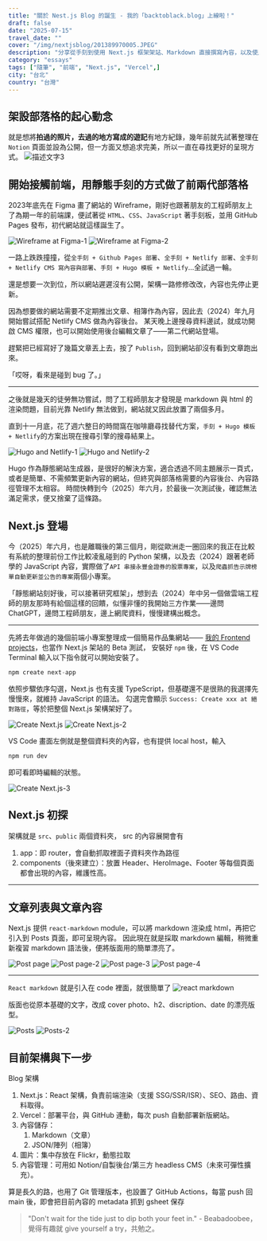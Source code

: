 ```yaml
---
title: "關於 Nest.js Blog 的誕生 - 我的「backtoblack.blog」上線啦！"
draft: false
date: "2025-07-15"
travel_date: ""
cover: "/img/nextjsblog/201389970005.JPEG"
description: "分享從手刻到使用 Next.js 框架架站、Markdown 直接撰寫內容，以及使用 Vercel 部署、透過 Git 在 GitHub 做版本控管的心路歷程。"
category: "essays"
tags: ["隨筆", "前端", "Next.js", "Vercel",]
city: "台北"
country: "台灣"
---
```


## 架設部落格的起心動念

就是想將**拍過的照片，去過的地方寫成的遊記**有地方紀錄，幾年前就先試著整理在 `Notion` 頁面並設為公開，但一方面又想追求完美，所以一直在尋找更好的呈現方式。
![描述文字3](/img/nextjsblog/nextjsblog1.png)
<!-- ![台南漁光島](/img/nextjsblog/201389970005.JPEG) -->

## 開始接觸前端，用靜態手刻的方式做了前兩代部落格

2023年底先在 Figma 畫了網站的 Wireframe，剛好也跟著朋友的工程師朋友上了為期一年的前端課，便試著從 `HTML`、`CSS`、`JavaScript` 著手刻板，並用 GitHub Pages 發布，初代網站就這樣誕生了。

![Wireframe at Figma-1](/img/nextjsblog/nextjsblog2.png)
![Wireframe at Figma-2](/img/nextjsblog/nextjsblog3.png)

一路上跌跌撞撞，從`全手刻 + Github Pages 部署`、`全手刻 + Netlify 部署`、`全手刻 + Netlify CMS 寫內容與部署`、`手刻 + Hugo 模板 + Netlify`...全試過一輪。

還是想要一次到位，所以網站遲遲沒有公開，架構一路修修改改，內容也先停止更新。

因為想要做的網站需要不定期推出文章、相簿作為內容，因此去（2024）年九月開始嘗試搭配 Netlify CMS 做為內容後台。
某天晚上邊搜尋資料邊試，就成功開啟 CMS 權限，也可以開始使用後台編輯文章了——第二代網站登場。

趕緊把已經寫好了幾篇文章丟上去，按了 `Publish`，回到網站卻沒有看到文章跑出來。

「哎呀，看來是碰到 bug 了。」

---

之後就是幾天的徒勞無功嘗試，問了工程師朋友才發現是 markdown 與 html 的渲染問題，目前光靠 Netlify 無法做到，網站就又因此放置了兩個多月。

直到十一月底，花了週六整日的時間窩在咖啡廳尋找替代方案，`手刻 + Hugo 模板 + Netlify`的方案出現在搜尋引擎的搜尋結果上。

![Hugo and Netlify-1](/img/nextjsblog/nextjsblog4.png)
![Hugo and Netlify-2](/img/nextjsblog/nextjsblog5.png)


Hugo 作為靜態網站生成器，是很好的解決方案，適合透過不同主題展示一頁式，或者是簡單、不需頻繁更新內容的網站，但終究與部落格需要的內容後台、內容路徑管理不太相容。
時間快轉到今（2025）年六月，於最後一次測試後，確認無法滿足需求，便又捨棄了這條路。

## Next.js 登場

今（2025）年六月，也是離職後的第三個月，剛從歐洲走一圈回來的我正在比較有系統的整理前份工作比較凌亂碰到的 Python 架構，以及去（2024）跟著老師學的 JavaScript 內容，實際做了`API 串接永豐金證券的股票專案`，以及`爬蟲抓告示牌榜單自動更新並公告的專案`兩個小專案。

「靜態網站刻好後，可以接著研究框架」，想到去（2024）年中另一個做雲端工程師的朋友那時有給個這樣的回饋，似懂非懂的我開始三方作業——邊問 ChatGPT，邊問工程師朋友，邊上網爬資料，慢慢建構出概念。

--- 

先將去年做過的幾個前端小專案整理成一個簡易作品集網站—— [我的 Frontend projects](https://frontend-projects-zeta-ivory.vercel.app/)，也當作 Next.js 架站的 Beta 測試，
安裝好 `npm` 後，在 VS Code Terminal 輸入以下指令就可以開始安裝了。

```js
npm create next-app
```

依照步驟依序勾選，Next.js 也有支援 TypeScript，但基礎還不是很熟的我選擇先慢慢來，就維持 JavaScript 的語法。
勾選完會顯示 `Success: Create xxx at 絕對路徑`，等於把整個 Next.js 架構架好了。

![Create Next.js](/img/nextjsblog/nextjsblog6.png)
![Create Next.js-2](/img/nextjsblog/nextjsblog7.png)

VS Code 畫面左側就是整個資料夾的內容，也有提供 local host，輸入

```js
npm run dev
```
即可看即時編輯的狀態。

![Create Next.js-3](/img/nextjsblog/nextjsblog8.png)

## Next.js 初探
架構就是 `src`、`public` 兩個資料夾，
src 的內容展開會有

1. app：即 router，會自動抓取裡面子資料夾作為路徑
2. components（後來建立）：放置 Header、HeroImage、Footer 等每個頁面都會出現的內容，維護性高。
  
---

## 文章列表與文章內容

Next.js 提供 `react-markdown` module，可以將 markdown 渲染成 html，再把它引入到 Posts 頁面，即可呈現內容。
因此現在就是採取 markdown 編輯，稍微重新複習 markdown 語法後，便將版面用的簡單漂亮了。

![Post page](/img/nextjsblog/nextjsblog11.png)
![Post page-2](/img/nextjsblog/nextjsblog12.png)
![Post page-3](/img/nextjsblog/nextjsblog13.png)
![Post page-4](/img/nextjsblog/nextjsblog14.png)

---

`React markdown` 就是引入在 code 裡面，就很簡單了
![react markdown](/img/nextjsblog/nextjsblog15.png)

版面也從原本基礎的文字，改成 cover photo、h2、discription、date 的漂亮版型。

![Posts](/img/nextjsblog/nextjsblog9.png)
![Posts-2](/img/nextjsblog/nextjsblog10.png)

## 目前架構與下一步

Blog 架構
1. Next.js：React 架構，負責前端渲染（支援 SSG/SSR/ISR）、SEO、路由、資料取得。
2. Vercel：部署平台，與 GitHub 連動，每次 push 自動部署新版網站。
3. 內容儲存：
   1. Markdown（文章）
   2. JSON/陣列（相簿）
4.  圖片：集中存放在 Flickr，動態拉取
5. 內容管理：可用如 Notion/自製後台/第三方 headless CMS（未來可彈性擴充）。

算是長久的路，也用了 Git 管理版本，也設置了 GitHub Actions，每當 push 回 main 後，即會把目前內容的 metadata 抓到 gsheet 保存

> "Don't wait for the tide just to dip both your feet in." - Beabadoobee，覺得有趣就 give yourself a try，共勉之。
